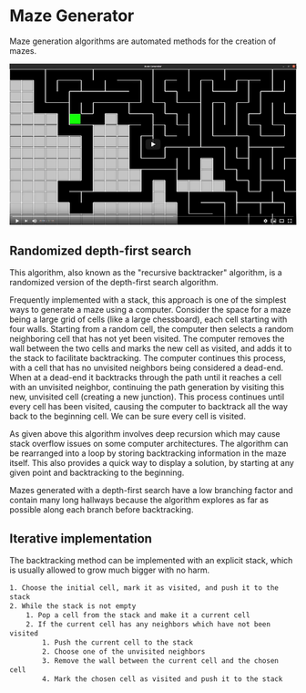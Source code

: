 # Maze Generator

Maze generation algorithms are automated methods for the creation of mazes.

[![video](doc/maze.png)](https://www.youtube.com/watch?v=HE8Hp206Boc&feature=youtu.be)


## Randomized depth-first search

This algorithm, also known as the "recursive backtracker" algorithm, is a randomized version of the depth-first search algorithm.

Frequently implemented with a stack, this approach is one of the simplest ways to generate a maze using a computer. Consider the space for a maze being a large grid of cells (like a large chessboard), each cell starting with four walls. Starting from a random cell, the computer then selects a random neighboring cell that has not yet been visited. The computer removes the wall between the two cells and marks the new cell as visited, and adds it to the stack to facilitate backtracking. The computer continues this process, with a cell that has no unvisited neighbors being considered a dead-end. When at a dead-end it backtracks through the path until it reaches a cell with an unvisited neighbor, continuing the path generation by visiting this new, unvisited cell (creating a new junction). This process continues until every cell has been visited, causing the computer to backtrack all the way back to the beginning cell. We can be sure every cell is visited.

As given above this algorithm involves deep recursion which may cause stack overflow issues on some computer architectures. The algorithm can be rearranged into a loop by storing backtracking information in the maze itself. This also provides a quick way to display a solution, by starting at any given point and backtracking to the beginning.

Mazes generated with a depth-first search have a low branching factor and contain many long hallways because the algorithm explores as far as possible along each branch before backtracking.

## Iterative implementation

The backtracking method can be implemented with an explicit stack, which is usually allowed to grow much bigger with no harm.

    1. Choose the initial cell, mark it as visited, and push it to the stack
    2. While the stack is not empty
        1. Pop a cell from the stack and make it a current cell
        2. If the current cell has any neighbors which have not been visited
            1. Push the current cell to the stack
            2. Choose one of the unvisited neighbors
            3. Remove the wall between the current cell and the chosen cell
            4. Mark the chosen cell as visited and push it to the stack
